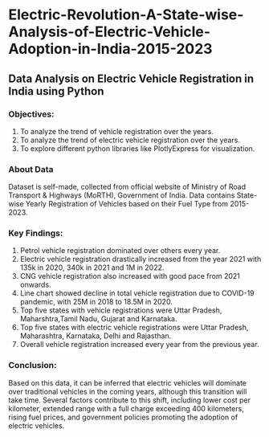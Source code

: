 # Electric-Revolution-A-State-wise-Analysis-of-Electric-Vehicle-Adoption-in-India-2015-2023
## Data Analysis on Electric Vehicle Registration in India using Python

### Objectives:
1. To analyze the trend of vehicle registration over the years.
2. To analyze the trend of electric vehicle registration over the years.
3. To explore different python libraries like PlotlyExpress for visualization.

### About Data
  Dataset is self-made, collected from official website of Ministry of Road Transport & Highways (MoRTH), Government of India. Data contains State-wise Yearly Registration of Vehicles based on their Fuel Type from 2015-2023.

### Key Findings:
1. Petrol vehicle registration dominated over others every year.
2. Electric vehicle registration drastically increased from the year 2021 with 135k in 2020, 340k in 2021 and 1M in 2022.
3. CNG vehicle registration also increased with good pace from 2021 onwards.
4. Line chart showed decline in total vehicle registration due to COVID-19 pandemic, with 25M in 2018 to  18.5M in 2020.
5. Top five states with vehicle registrations were Uttar Pradesh, Maharshtra,Tamil Nadu, Gujarat and Karnataka.
6. Top five states with electric vehicle registrations were Uttar Pradesh, Maharashtra, Karnataka, Delhi and Rajasthan.
7. Overall vehicle registration increased every year from the previous year.

### Conclusion:
  Based on this data, it can be inferred that electric vehicles will dominate over traditional vehicles in the coming years, although this transition will take time. Several factors contribute to this shift, including lower cost per kilometer, extended range with a full charge exceeding 400 kilometers, rising fuel prices, and government policies promoting the adoption of electric vehicles.
